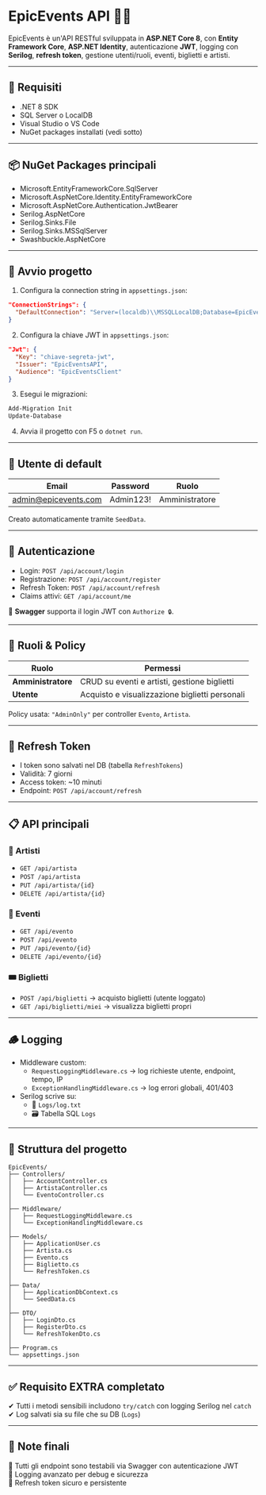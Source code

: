 # EpicEvents API 🎫🎤

EpicEvents è un'API RESTful sviluppata in **ASP.NET Core 8**, con **Entity Framework Core**, **ASP.NET Identity**, autenticazione **JWT**, logging con **Serilog**, **refresh token**, gestione utenti/ruoli, eventi, biglietti e artisti.

---

## 🔧 Requisiti

- .NET 8 SDK
- SQL Server o LocalDB
- Visual Studio o VS Code
- NuGet packages installati (vedi sotto)

---

## 📦 NuGet Packages principali

- Microsoft.EntityFrameworkCore.SqlServer
- Microsoft.AspNetCore.Identity.EntityFrameworkCore
- Microsoft.AspNetCore.Authentication.JwtBearer
- Serilog.AspNetCore
- Serilog.Sinks.File
- Serilog.Sinks.MSSqlServer
- Swashbuckle.AspNetCore

---

## 🚀 Avvio progetto

1. Configura la connection string in `appsettings.json`:

```json
"ConnectionStrings": {
  "DefaultConnection": "Server=(localdb)\\MSSQLLocalDB;Database=EpicEventsDb;Trusted_Connection=True;MultipleActiveResultSets=true;TrustServerCertificate=True"
}
```

2. Configura la chiave JWT in `appsettings.json`:

```json
"Jwt": {
  "Key": "chiave-segreta-jwt",
  "Issuer": "EpicEventsAPI",
  "Audience": "EpicEventsClient"
}
```

3. Esegui le migrazioni:

```bash
Add-Migration Init
Update-Database
```

4. Avvia il progetto con F5 o `dotnet run`.

---

## 👤 Utente di default

| Email                 | Password     | Ruolo           |
|----------------------|--------------|------------------|
| admin@epicevents.com | Admin123!    | Amministratore   |

Creato automaticamente tramite `SeedData`.

---

## 🔐 Autenticazione

- Login: `POST /api/account/login`
- Registrazione: `POST /api/account/register`
- Refresh Token: `POST /api/account/refresh`
- Claims attivi: `GET /api/account/me`

📌 **Swagger** supporta il login JWT con `Authorize 🔒`.

---

## 🛂 Ruoli & Policy

| Ruolo           | Permessi                                                                 |
|----------------|--------------------------------------------------------------------------|
| **Amministratore** | CRUD su eventi e artisti, gestione biglietti                          |
| **Utente**         | Acquisto e visualizzazione biglietti personali                        |

Policy usata: `"AdminOnly"` per controller `Evento`, `Artista`.

---

## 🔄 Refresh Token

- I token sono salvati nel DB (tabella `RefreshTokens`)
- Validità: 7 giorni
- Access token: ~10 minuti
- Endpoint: `POST /api/account/refresh`

---

## 📋 API principali

### 🎤 Artisti

- `GET /api/artista`
- `POST /api/artista`
- `PUT /api/artista/{id}`
- `DELETE /api/artista/{id}`

### 🎫 Eventi

- `GET /api/evento`
- `POST /api/evento`
- `PUT /api/evento/{id}`
- `DELETE /api/evento/{id}`

### 🎟 Biglietti

- `POST /api/biglietti` → acquisto biglietti (utente loggato)
- `GET /api/biglietti/miei` → visualizza biglietti propri

---

## 🪵 Logging

- Middleware custom:
  - `RequestLoggingMiddleware.cs` → log richieste utente, endpoint, tempo, IP
  - `ExceptionHandlingMiddleware.cs` → log errori globali, 401/403
- Serilog scrive su:
  - 📁 `Logs/log.txt`
  - 🗃 Tabella SQL `Logs`

---

## 📁 Struttura del progetto

```
EpicEvents/
├── Controllers/
│   ├── AccountController.cs
│   ├── ArtistaController.cs
│   └── EventoController.cs
│
├── Middleware/
│   ├── RequestLoggingMiddleware.cs
│   └── ExceptionHandlingMiddleware.cs
│
├── Models/
│   ├── ApplicationUser.cs
│   ├── Artista.cs
│   ├── Evento.cs
│   ├── Biglietto.cs
│   └── RefreshToken.cs
│
├── Data/
│   ├── ApplicationDbContext.cs
│   └── SeedData.cs
│
├── DTO/
│   ├── LoginDto.cs
│   ├── RegisterDto.cs
│   └── RefreshTokenDto.cs
│
├── Program.cs
└── appsettings.json
```

---

## ✅ Requisito EXTRA completato

✔ Tutti i metodi sensibili includono `try/catch` con logging Serilog nel `catch`  
✔ Log salvati sia su file che su DB (`Logs`)

---

## 📌 Note finali

🔐 Tutti gli endpoint sono testabili via Swagger con autenticazione JWT  
🧪 Logging avanzato per debug e sicurezza  
🔄 Refresh token sicuro e persistente  
